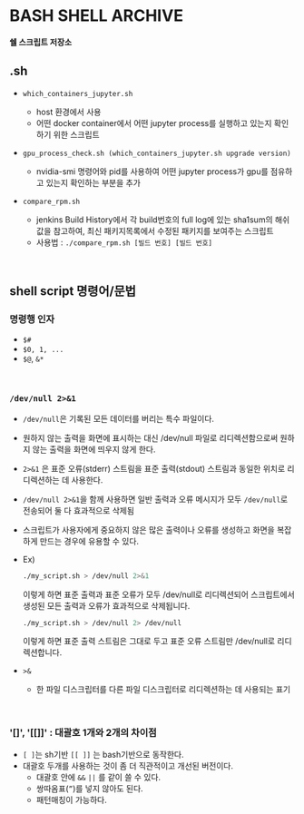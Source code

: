 # BASH SHELL ARCHIVE
**쉘 스크립트 저장소**

## .sh  
- ```which_containers_jupyter.sh```
	-  host 환경에서 사용   
	-  어떤 docker container에서 어떤 jupyter process를 실행하고 있는지 확인하기 위한 스크립트
	
- ```gpu_process_check.sh (which_containers_jupyter.sh upgrade version)```
	- nvidia-smi 명령어와 pid를 사용하여 어떤 jupyter process가 gpu를 점유하고 있는지 확인하는 부분을 추가  
- ```compare_rpm.sh```   
	- jenkins Build History에서 각 build번호의 full log에 있는 sha1sum의 해쉬값을 참고하여, 최신 패키지목록에서 수정된 패키지를 보여주는 스크립트   
	- 사용법 : ```./compare_rpm.sh [빌드 번호] [빌드 번호]```

<br>

## shell script 명령어/문법
### 명령행 인자   
- ```$#```   
- ```$0, 1, ...```   
- ```$@```, ```&*```   
<br>   

### `/dev/null 2>&1  ` 
- `/dev/null`은 기록된 모든 데이터를 버리는 특수 파일이다.
- 원하지 않는 출력을 화면에 표시하는 대신 /dev/null 파일로 리디렉션함으로써 원하지 않는 출력을 화면에 띄우지 않게 한다.
- `2>&1` 은 표준 오류(stderr) 스트림을 표준 출력(stdout) 스트림과 동일한 위치로 리디렉션하는 데 사용한다.
- `/dev/null 2>&1`을 함께 사용하면 일반 출력과 오류 메시지가 모두 `/dev/null`로 전송되어 둘 다 효과적으로 삭제됨
- 스크립트가 사용자에게 중요하지 않은 많은 출력이나 오류를 생성하고 화면을 복잡하게 만드는 경우에 유용할 수 있다.
- Ex)
    
    ```bash
    ./my_script.sh > /dev/null 2>&1
    ```
    
    이렇게 하면 표준 출력과 표준 오류가 모두 /dev/null로 리디렉션되어 스크립트에서 생성된 모든 출력과 오류가 효과적으로 삭제됩니다.
    
    ```bash
    ./my_script.sh > /dev/null 2> /dev/null
    ```
    
    이렇게 하면 표준 출력 스트림은 그대로 두고 표준 오류 스트림만 /dev/null로 리디렉션합니다.
    
- ```>&```
    - 한 파일 디스크립터를 다른 파일 디스크립터로 리디렉션하는 데 사용되는 표기   

<br>   

### '[]', '[[]]' : 대괄호 1개와 2개의 차이점   
- `[ ]`는 sh기반 `[[ ]]` 는 bash기반으로 동작한다.
- 대괄호 두개를 사용하는 것이 좀 더 직관적이고 개선된 버전이다.
    - 대괄호 안에 `&&` `||` 를 같이 쓸 수 있다.
    - 쌍따옴표(`”`)를 넣지 않아도 된다.
    - 패턴매칭이 가능하다. 
